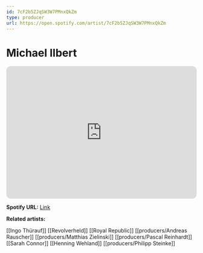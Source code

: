 ```yaml
---
id: 7cF2b5ZJqSW3W7PMnxQkZm
type: producer
url: https://open.spotify.com/artist/7cF2b5ZJqSW3W7PMnxQkZm
---
```

# Michael Ilbert

<iframe style="border-radius:12px" src="https://open.spotify.com/embed/artist/7cF2b5ZJqSW3W7PMnxQkZm" width="100%" height="352" frameBorder="0" allowfullscreen="" allow="autoplay; clipboard-write; encrypted-media; fullscreen; picture-in-picture" loading="lazy"></iframe>

**Spotify URL:** [Link](https://open.spotify.com/artist/7cF2b5ZJqSW3W7PMnxQkZm)

**Related artists:**

[[Ingo Thürauf]]
[[Revolverheld]]
[[Royal Republic]]
[[producers/Andreas Rauscher]]
[[producers/Matthias Zielinski]]
[[producers/Pascal Reinhardt]]
[[Sarah Connor]]
[[Henning Wehland]]
[[producers/Philipp Steinke]]
